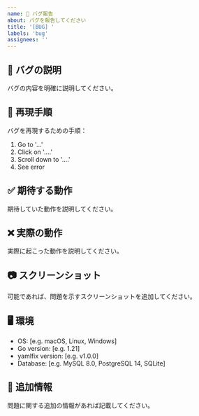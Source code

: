 ```yaml
---
name: 🐛 バグ報告
about: バグを報告してください
title: '[BUG] '
labels: 'bug'
assignees: ''
---
```


## 🐛 バグの説明
バグの内容を明確に説明してください。

## 🔄 再現手順
バグを再現するための手順：

1. Go to '...'
2. Click on '....'
3. Scroll down to '....'
4. See error

## ✅ 期待する動作
期待していた動作を説明してください。

## ❌ 実際の動作
実際に起こった動作を説明してください。

## 📷 スクリーンショット
可能であれば、問題を示すスクリーンショットを追加してください。

## 🖥️ 環境
- OS: [e.g. macOS, Linux, Windows]
- Go version: [e.g. 1.21]
- yamlfix version: [e.g. v1.0.0]
- Database: [e.g. MySQL 8.0, PostgreSQL 14, SQLite]

## 📝 追加情報
問題に関する追加の情報があれば記載してください。 
